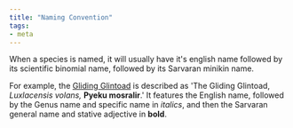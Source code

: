 ```yaml
---
title: "Naming Convention"
tags:
- meta
---
```


When a species is named, it will usually have it's english name followed by its scientific binomial name, followed by its Sarvaran minikin name.

For example, the [Gliding Glintoad](species/glintoad/gliding-glintoad.md) is described as 'The Gliding Glintoad, *Luxlacensis volans,* **Pyeku mosralir**.' It features the English name, followed by the Genus name and specific name in *italics*, and then the Sarvaran general name and stative adjective in **bold**.
